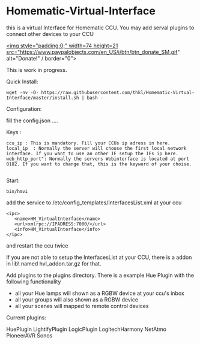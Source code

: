 # Homematic-Virtual-Interface
this is a virtual Interface for Homematic CCU.
You may add serval plugins to connect other devices to your CCU

<a href="https://www.paypal.com/cgi-bin/webscr?cmd=_s-xclick&hosted_button_id=EF3ZNY8CJMQZJ"><img style="padding:0;" width=74 height=21  src="https://www.paypalobjects.com/en_US/i/btn/btn_donate_SM.gif" alt="Donate!" / border="0"></a>



This is work in progress.

Quick Install:

 ```
wget -nv -O- https://raw.githubusercontent.com/thkl/Homematic-Virtual-Interface/master/install.sh | bash -
 ```


Configuration:




fill the config.json ....

Keys : 

 ```
ccu_ip : This is mandatory. Fill your CCUs ip adress in here.
local_ip  : Normally the server will choose the first local network interface. If you want to use an other IF setup the IFs ip here.
web_http_port": Normally the servers Webinterface is located at port 8182. If you want to change that, this is the keyword of your choise.


 ```


Start:

 ```
bin/hmvi
 ```



add the service to /etc/config_templates/InterfacesList.xml  at your ccu

 ```
 <ipc>
    <name>HM_VirtualInterface</name>
    <url>xmlrpc://IPADRESS:7000/</url>
    <info>HM_VirtualInterface</info>
 </ipc>
 ```
   
  
and restart the ccu twice


If you are not able to setup the InterfacesList at your CCU, there is a addon in lib\ named hvl_addon.tar.gz for that.


Add plugins to the plugins directory. There is a example Hue Plugin with the following functionality

* all your Hue lamps will shown as a RGBW device at your ccu's inbox
* all your groups will also shown as a RGBW device
* all your scenes will mapped to remote control devices


Current plugins:

HuePlugin
LightifyPlugin
LogicPlugin
LogitechHarmony
NetAtmo
PioneerAVR
Sonos